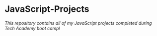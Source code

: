 # JavaScript-Projects
###### This repository contains all of my JavaScript projects completed during Tech Academy boot camp!
